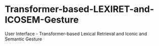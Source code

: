 # Transformer-based-LEXIRET-and-ICOSEM-Gesture
User Interface - Transformer-based Lexical Retrieval and Iconic and Semantic Gesture

